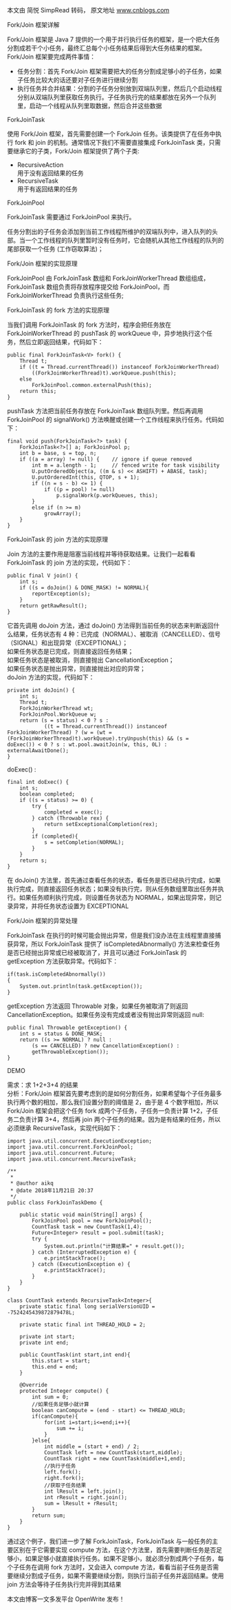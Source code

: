 本文由 简悦 SimpRead 转码， 原文地址 www.cnblogs.com

Fork/Join 框架详解

Fork/Join 框架是 Java 7 提供的一个用于并行执行任务的框架，是一个把大任务分割成若干个小任务，最终汇总每个小任务结果后得到大任务结果的框架。Fork/Join 框架要完成两件事情：

- 任务分割：首先 Fork/Join 框架需要把大的任务分割成足够小的子任务，如果子任务比较大的话还要对子任务进行继续分割
- 执行任务并合并结果：分割的子任务分别放到双端队列里，然后几个启动线程分别从双端队列里获取任务执行。子任务执行完的结果都放在另外一个队列里，启动一个线程从队列里取数据，然后合并这些数据

ForkJoinTask

使用 Fork/Join 框架，首先需要创建一个 ForkJoin 任务。该类提供了在任务中执行 fork 和 join 的机制。通常情况下我们不需要直接集成 ForkJoinTask 类，只需要继承它的子类，Fork/Join 框架提供了两个子类:

- RecursiveAction  
用于没有返回结果的任务
- RecursiveTask  
用于有返回结果的任务

ForkJoinPool

ForkJoinTask 需要通过 ForkJoinPool 来执行。

任务分割出的子任务会添加到当前工作线程所维护的双端队列中，进入队列的头部。当一个工作线程的队列里暂时没有任务时，它会随机从其他工作线程的队列的尾部获取一个任务 (工作窃取算法)；

Fork/Join 框架的实现原理

ForkJoinPool 由 ForkJoinTask 数组和 ForkJoinWorkerThread 数组组成，ForkJoinTask 数组负责将存放程序提交给 ForkJoinPool，而 ForkJoinWorkerThread 负责执行这些任务;

ForkJoinTask 的 fork 方法的实现原理

当我们调用 ForkJoinTask 的 fork 方法时，程序会把任务放在 ForkJoinWorkerThread 的 pushTask 的 workQueue 中，异步地执行这个任务，然后立即返回结果，代码如下：

    public final ForkJoinTask<V> fork() {
        Thread t;
        if ((t = Thread.currentThread()) instanceof ForkJoinWorkerThread)
            ((ForkJoinWorkerThread)t).workQueue.push(this);
        else
            ForkJoinPool.common.externalPush(this);
        return this;
    }
    
    

pushTask 方法把当前任务存放在 ForkJoinTask 数组队列里。然后再调用 ForkJoinPool 的 signalWork() 方法唤醒或创建一个工作线程来执行任务。代码如下：

    final void push(ForkJoinTask<?> task) {
        ForkJoinTask<?>[] a; ForkJoinPool p;
        int b = base, s = top, n;
        if ((a = array) != null) {    // ignore if queue removed
            int m = a.length - 1;     // fenced write for task visibility
            U.putOrderedObject(a, ((m & s) << ASHIFT) + ABASE, task);
            U.putOrderedInt(this, QTOP, s + 1);
            if ((n = s - b) <= 1) {
                if ((p = pool) != null)
                    p.signalWork(p.workQueues, this);
            }
            else if (n >= m)
                growArray();
        }
    }
    
    

ForkJoinTask 的 join 方法的实现原理

Join 方法的主要作用是阻塞当前线程并等待获取结果。让我们一起看看 ForkJoinTask 的 join 方法的实现，代码如下：

    public final V join() {
    	int s;
        if ((s = doJoin() & DONE_MASK) != NORMAL){
        	reportException(s);
        }
        return getRawResult();
    }
    
    

它首先调用 doJoin 方法，通过 doJoin() 方法得到当前任务的状态来判断返回什么结果，任务状态有 4 种：已完成（NORMAL）、被取消（CANCELLED）、信号（SIGNAL）和出现异常（EXCEPTIONAL）；  
如果任务状态是已完成，则直接返回任务结果；  
如果任务状态是被取消，则直接抛出 CancellationException；  
如果任务状态是抛出异常，则直接抛出对应的异常；  
doJoin 方法的实现，代码如下：

    private int doJoin() {
    	int s;
    	Thread t;
    	ForkJoinWorkerThread wt;
    	ForkJoinPool.WorkQueue w;
        return (s = status) < 0 ? s :
                ((t = Thread.currentThread()) instanceof 								ForkJoinWorkerThread) ? (w = (wt = 										(ForkJoinWorkerThread)t).workQueue).tryUnpush(this) && (s = 				doExec()) < 0 ? s : wt.pool.awaitJoin(w, this, 0L) : 				externalAwaitDone();
    }
    
    

doExec() :

    final int doExec() {
    	int s; 
    	boolean completed;
    	if ((s = status) >= 0) {
    		try {
    			completed = exec();
    		} catch (Throwable rex) {
    			return setExceptionalCompletion(rex);
    		}
    		if (completed){
    			s = setCompletion(NORMAL);
    		}
    	}
    	return s;
    }
    
    

在 doJoin() 方法里，首先通过查看任务的状态，看任务是否已经执行完成，如果执行完成，则直接返回任务状态；如果没有执行完，则从任务数组里取出任务并执行。如果任务顺利执行完成，则设置任务状态为 NORMAL，如果出现异常，则记录异常，并将任务状态设置为 EXCEPTIONAL

Fork/Join 框架的异常处理

ForkJoinTask 在执行的时候可能会抛出异常，但是我们没办法在主线程里直接捕获异常，所以 ForkJoinTask 提供了 isCompletedAbnormally() 方法来检查任务是否已经抛出异常或已经被取消了，并且可以通过 ForkJoinTask 的 getException 方法获取异常。代码如下：

    if(task.isCompletedAbnormally())
    {
        System.out.println(task.getException());
    }
    
    

getException 方法返回 Throwable 对象，如果任务被取消了则返回 CancellationException。如果任务没有完成或者没有抛出异常则返回 null:

    public final Throwable getException() {
    	int s = status & DONE_MASK;
    	return ((s >= NORMAL) ? null :
            (s == CANCELLED) ? new CancellationException() :
            getThrowableException());
    }
    
    

DEMO

需求：求 1+2+3+4 的结果  
分析：Fork/Join 框架首先要考虑到的是如何分割任务，如果希望每个子任务最多执行两个数的相加，那么我们设置分割的阈值是 2，由于是 4 个数字相加，所以 Fork/Join 框架会把这个任务 fork 成两个子任务，子任务一负责计算 1+2，子任务二负责计算 3+4，然后再 join 两个子任务的结果。因为是有结果的任务，所以必须继承 RecursiveTask，实现代码如下：

    import java.util.concurrent.ExecutionException;
    import java.util.concurrent.ForkJoinPool;
    import java.util.concurrent.Future;
    import java.util.concurrent.RecursiveTask;
    
    /**
     *
     * @author aikq
     * @date 2018年11月21日 20:37
     */
    public class ForkJoinTaskDemo {
    
    	public static void main(String[] args) {
    		ForkJoinPool pool = new ForkJoinPool();
    		CountTask task = new CountTask(1,4);
    		Future<Integer> result = pool.submit(task);
    		try {
    			System.out.println("计算结果=" + result.get());
    		} catch (InterruptedException e) {
    			e.printStackTrace();
    		} catch (ExecutionException e) {
    			e.printStackTrace();
    		}
    	}
    }
    
    class CountTask extends RecursiveTask<Integer>{
    	private static final long serialVersionUID = -7524245439872879478L;
    
    	private static final int THREAD_HOLD = 2;
    
    	private int start;
    	private int end;
    
    	public CountTask(int start,int end){
    		this.start = start;
    		this.end = end;
    	}
    
    	@Override
    	protected Integer compute() {
    		int sum = 0;
    		//如果任务足够小就计算
    		boolean canCompute = (end - start) <= THREAD_HOLD;
    		if(canCompute){
    			for(int i=start;i<=end;i++){
    				sum += i;
    			}
    		}else{
    			int middle = (start + end) / 2;
    			CountTask left = new CountTask(start,middle);
    			CountTask right = new CountTask(middle+1,end);
    			//执行子任务
    			left.fork();
    			right.fork();
    			//获取子任务结果
    			int lResult = left.join();
    			int rResult = right.join();
    			sum = lResult + rResult;
    		}
    		return sum;
    	}
    }
    
    

通过这个例子，我们进一步了解 ForkJoinTask，ForkJoinTask 与一般任务的主要区别在于它需要实现 compute 方法，在这个方法里，首先需要判断任务是否足够小，如果足够小就直接执行任务。如果不足够小，就必须分割成两个子任务，每个子任务在调用 fork 方法时，又会进入 compute 方法，看看当前子任务是否需要继续分割成子任务，如果不需要继续分割，则执行当前子任务并返回结果。使用 join 方法会等待子任务执行完并得到其结果

本文由博客一文多发平台 OpenWrite 发布！
